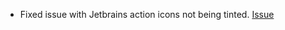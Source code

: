 - Fixed issue with Jetbrains action icons not being tinted. [Issue](https://github.com/doki-theme/doki-theme-jetbrains/issues/277)